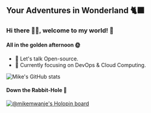 
## Your Adventures in Wonderland :black_cat:

### Hi there :raising_hand_man:, welcome to my world! 🥳

#### All in the golden afternoon :sun_with_face:
- 👯 Let's talk Open-source.
- 🔭 Currently focusing on DevOps & Cloud Computing.

![Mike's GitHub stats](https://github-readme-stats-git-masterrstaa-rickstaa.vercel.app/api?username=123MwanjeMike&count_private=true&show_icons=true)

#### Down the Rabbit-Hole :rabbit2:

[![@mikemwanje's Holopin board](https://holopin.me/mikemwanje)](https://holopin.io/@mikemwanje)

<!--
#### Their Evidence :memo:

Some of my certifications

<span align="left">
  <a href="https://university.mongodb.com/course_completion/7a3cecbb-e2b3-4c7e-8b34-1769fd4938cd">
    <img src="https://img.shields.io/badge/-MongoDB_for_Javascript_Developers-01684d?style=flat-square&logo=MongoDB&logoColor=white&link=https://university.mongodb.com/course_completion/7a3cecbb-e2b3-4c7e-8b34-1769fd4938cd" />
  </a>
  <a href="https://www.hackerrank.com/certificates/caf759600d1d">
    <img src="https://img.shields.io/badge/-React-2ec866?style=flat-square&logo=Hackerrank&logoColor=white&link=https://www.hackerrank.com/certificates/caf759600d1d" />
  </a>
  <a href="https://www.coursera.org/account/accomplishments/specialization/certificate/X2VX3LD6LGET">
    <img src="https://img.shields.io/badge/-Basics_of_Web_Development_&_Coding-2a73cc?style=flat-square&logo=Coursera&logoColor=white&link=https://www.coursera.org/account/accomplishments/specialization/certificate/X2VX3LD6LGET" />
  </a>
</span>

<!--
**123MwanjeMike/123MwanjeMike** is a ✨ _special_ ✨ repository because its `README.md` (this file) appears on your GitHub profile.

Here are some ideas to get you started:

- 🔭 I’m currently working on ...
- 🌱 I’m currently learning ...
- 👯 I’m looking to collaborate on ...
- 🤔 I’m looking for help with ...
- 💬 Ask me about ...
- 📫 How to reach me: ...
- 😄 Pronouns: ...
- ⚡ Fun fact: ...
-->

